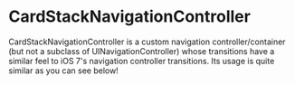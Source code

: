 CardStackNavigationController
=============================

CardStackNavigationController is a custom navigation controller/container (but not a subclass of UINavigationController) whose transitions have a similar feel to iOS 7's navigation controller transitions. Its usage is quite similar as you can see below!
